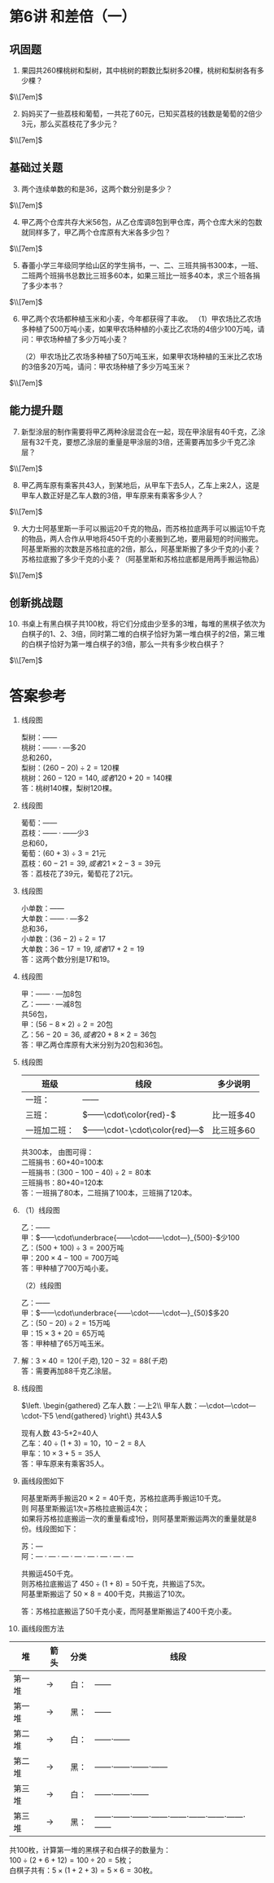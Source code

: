 # 第6讲 和差倍（一）

## 巩固题

1. 果园共260棵桃树和梨树，其中桃树的颗数比梨树多20棵，桃树和梨树各有多少棵？

$\\[7em]$


2. 妈妈买了一些荔枝和葡萄，一共花了60元，已知买荔枝的钱数是葡萄的2倍少3元，那么买荔枝花了多少元？

$\\[7em]$


## 基础过关题

3. 两个连续单数的和是36，这两个数分别是多少？

$\\[7em]$


4. 甲乙两个仓库共存大米56包，从乙仓库调8包到甲仓库，两个仓库大米的包数就同样多了，甲乙两个仓库原有大米各多少包？

$\\[7em]$


5. 春蕾小学三年级同学给山区的学生捐书，一、二、三班共捐书300本，一班、二班两个班捐书总数比三班多60本，如果三班比一班多40本，求三个班各捐了多少本书？

$\\[7em]$


6. 甲乙两个农场都种植玉米和小麦，今年都获得了丰收。
   （1）甲农场比乙农场多种植了500万吨小麦，如果甲农场种植的小麦比乙农场的4倍少100万吨，请问：甲农场种植了多少万吨小麦？
   
   （2）甲农场比乙农场多种植了50万吨玉米，如果甲农场种植的玉米比乙农场的3倍多20万吨，请问：甲农场种植了多少万吨玉米？

$\\[7em]$

## 能力提升题

7. 新型涂层的制作需要将甲乙两种涂层混合在一起，现在甲涂层有40千克，乙涂层有32千克，要想乙涂层的重量是甲涂层的3倍，还需要再加多少千克乙涂层？

$\\[7em]$

8. 甲乙两车原有乘客共43人，到某地后，从甲车下去5人，乙车上来2人，这是甲车人数正好是乙车人数的3倍，甲车原来有乘客多少人？

$\\[7em]$

9. 大力士阿基里斯一手可以搬运20千克的物品，而苏格拉底两手可以搬运10千克的物品，两人合作从甲地将450千克的小麦搬到乙地，要用最短的时间搬完。阿基里斯搬的次数是苏格拉底的2倍，那么，阿基里斯搬了多少千克的小麦？苏格拉底搬了多少千克的小麦？（阿基里斯和苏格拉底都是用两手搬运物品）

$\\[7em]$

## 创新挑战题

10. 书桌上有黑白棋子共100枚，将它们分成由少至多的3堆，每堆的黑棋子依次为白棋子的1、2、3倍，同时第二堆的白棋子恰好为第一堆白棋子的2倍，第三堆的白棋子恰好为第一堆白棋子的3倍，那么一共有多少枚白棋子？
    
$\\[7em]$

# 答案参考

1. 线段图

    梨树：$——$  
    桃树：$——\cdot—$多20  
    总和260，  
    梨树：$(260-20)\div 2=120$棵  
    桃树：$260-120=140, 或者 120+20=140$棵  
    答：桃树140棵，梨树120棵。

2. 线段图

    葡萄：$——$  
    荔枝：$——\cdot——$少3  
    总和60，  
    葡萄：$(60+3)\div 3=21$元  
    荔枝：$60-21=39, 或者 21\times2-3=39$元  
    答：荔枝花了39元，葡萄花了21元。

3. 线段图

    小单数：$——$  
    大单数：$——\cdot—$多2  
    总和36，  
    小单数：$(36-2)\div 2=17$  
    大单数：$36-17=19,或者 17+2=19$  
    答：这两个数分别是17和19。


4. 线段图

    甲：$——\cdot—$加8包  
    乙：$——\cdot—$减8包  
    共56包，  
    甲：$(56-8\times2)\div 2=20$包  
    乙：$56-20=36,或者 20+8\times2=36$包  
    答：甲乙两仓库原有大米分别为20包和36包。

5. 线段图

    |班级|线段|多少说明|
    |---|---|---|
    |一班：|$——$||  
    |三班：|$——\cdot\color{red}-$|比一班多40  
    |一班加二班：|$——\cdot-\cdot\color{red}—$|比三班多60|  

    共300本，
    由图可得：  
    二班捐书：60+40=100本  
    一班捐书：$(300-100-40)\div 2=80$本  
    三班捐书：80+40=120本  
    答：一班捐了80本，二班捐了100本，三班捐了120本。

6. （1）线段图
   
   乙：$——$  
   甲：$——\cdot\underbrace{——\cdot——\cdot—}_{500}-$少100  
   乙：$(500+100)\div 3=200$万吨  
   甲：$200\times4-100=700$万吨  
   答：甲种植了700万吨小麦。
   
   （2）线段图

   乙：$——$  
   甲：$——\cdot\underbrace{——\cdot——\cdot—}_{50}$多20  
   乙：$(50-20)\div 2=15$万吨  
   甲：$15\times3+20=65$万吨  
   答：甲种植了65万吨玉米。

7. 解：$3\times40=120(千克), 120-32=88(千克)$  
   答：需要再加88千克乙涂层。

8. 线段图

   $\left. \begin{gathered}
    乙车人数：—上2\\ 
    甲车人数：—\cdot—\cdot—\cdot-下5
    \end{gathered} \right\} 共43人$

   现有人数 43-5+2=40人  
   乙车：$40\div(1+3)=10，10-2=8$人  
   甲车：$10\times3+5=35$人  
   答：甲车原来有乘客35人。 

9.  画线段图如下

    阿基里斯两手搬运$20\times2=40$千克，苏格拉底两手搬运10千克。  
    则 阿基里斯搬运1次=苏格拉底搬运4次；  
    如果将苏格拉底搬运一次的重量看成1份，则阿基里斯搬运两次的重量就是8份。线段图如下：

    苏：—  
    阿：$—\cdot—\cdot—\cdot—\cdot—\cdot—\cdot—\cdot—$

    共搬运450千克。  
    则苏格拉底搬运了 $450\div(1+8)=50$千克，共搬运了5次。  
    阿基里斯搬运了 $50\times8=400$千克，共搬运了10次。  

    答：苏格拉底搬运了50千克小麦，而阿基里斯搬运了400千克小麦。

10.  画线段图方法   

|堆|箭头|分类|线段|
|---|---|---|---|
|第一堆| $\to$|  白：|——|
|第一堆| $\to$|  黑：|——|
|第二堆| $\to$|  白：|——$\cdot$——|
|第二堆| $\to$|  黑：|——$\cdot$——$\cdot$——$\cdot$——|
|第三堆| $\to$|  白：|——$\cdot$——$\cdot$——|
|第三堆| $\to$|  黑：|——$\cdot$——$\cdot$——$\cdot$——$\cdot$——$\cdot$——$\cdot$——$\cdot$——$\cdot$——|

共100枚，计算第一堆的黑棋子和白棋子的数量为：  
$100\div(2+6+12)=100\div 20=5$枚；  
白棋子共有：$5\times(1+2+3)=5\times 6=30$枚。
